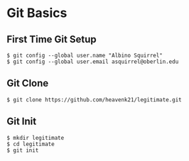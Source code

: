 # Git Basics

## First Time Git Setup
``` shell
$ git config --global user.name "Albino Squirrel"
$ git config --global user.email asquirrel@oberlin.edu
```

## Git Clone
``` shell
$ git clone https://github.com/heavenk21/legitimate.git
```

## Git Init
``` shell
$ mkdir legitimate
$ cd legitimate
$ git init
```
